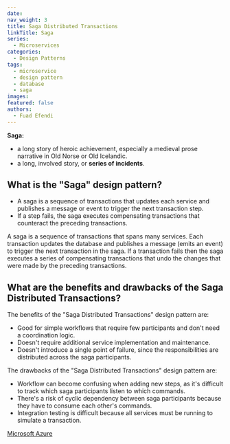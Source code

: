 ```yaml
---
date:
nav_weight: 3
title: Saga Distributed Transactions
linkTitle: Saga
series:
  - Microservices
categories:
  - Design Patterns
tags:
  - microservice
  - design pattern
  - database
  - saga
images:
featured: false
authors:
  - Fuad Efendi
---
```


**Saga:** 
- a long story of heroic achievement, especially a medieval prose narrative in Old Norse or Old Icelandic.
- a long, involved story, or **series of incidents**.

## What is the "Saga" design pattern? 

- A saga is a sequence of transactions that updates each service and publishes a message or event to trigger the next transaction step. 
- If a step fails, the saga executes compensating transactions that counteract the preceding transactions.

A saga is a sequence of transactions that spans many services. Each transaction updates the database and publishes a message (emits an event) to trigger the next transaction in the saga. If a transaction fails then the saga executes a series of compensating transactions that undo the changes that were made by the preceding transactions.

## What are the benefits and drawbacks of the Saga Distributed Transactions?

The benefits of the "Saga Distributed Transactions" design pattern are:
- Good for simple workflows that require few participants and don't need a coordination logic.
- Doesn't require additional service implementation and maintenance.
- Doesn't introduce a single point of failure, since the responsibilities are distributed across the saga participants.


The drawbacks of the "Saga Distributed Transactions" design pattern are:
- Workflow can become confusing when adding new steps, as it's difficult to track which saga participants listen to which commands.
- There's a risk of cyclic dependency between saga participants because they have to consume each other's commands.
- Integration testing is difficult because all services must be running to simulate a transaction.

[Microsoft Azure](https://learn.microsoft.com/en-us/azure/architecture/reference-architectures/saga/saga)
